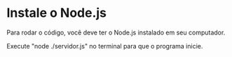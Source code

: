 # Instale o Node.js

Para rodar o código, você deve ter o Node.js instalado em seu computador.

Execute "node ./servidor.js" no terminal para que o programa inicie.
